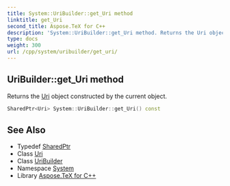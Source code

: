 ```yaml
---
title: System::UriBuilder::get_Uri method
linktitle: get_Uri
second_title: Aspose.TeX for C++
description: 'System::UriBuilder::get_Uri method. Returns the Uri object constructed by the current object in C++.'
type: docs
weight: 300
url: /cpp/system/uribuilder/get_uri/
---
```

## UriBuilder::get_Uri method


Returns the [Uri](../../uri/) object constructed by the current object.

```cpp
SharedPtr<Uri> System::UriBuilder::get_Uri() const
```

## See Also

* Typedef [SharedPtr](../../sharedptr/)
* Class [Uri](../../uri/)
* Class [UriBuilder](../)
* Namespace [System](../../)
* Library [Aspose.TeX for C++](../../../)
